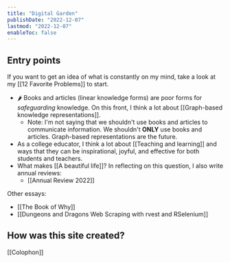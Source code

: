 ```yaml
---
title: "Digital Garden"
publishDate: "2022-12-07"
lastmod: "2022-12-07"
enableToc: false
---
```


## Entry points

If you want to get an idea of what is constantly on my mind, take a look at my [[12 Favorite Problems]] to start.

- 🌶 Books and articles (linear knowledge forms) are poor forms for *safeguarding* knowledge. On this front, I think a lot about [[Graph-based knowledge representations]].
    - Note: I'm not saying that we shouldn't use books and articles to communicate information. We shouldn't **ONLY** use books and articles. Graph-based representations are the future.
- As a college educator, I think a lot about [[Teaching and learning]] and ways that they can be inspirational, joyful, and effective for both students and teachers.
- What makes [[A beautiful life]]? In reflecting on this question, I also write annual reviews:
	- [[Annual Review 2022]]

Other essays:

- [[The Book of Why]]
- [[Dungeons and Dragons Web Scraping with rvest and RSelenium]]

## How was this site created?

[[Colophon]]
